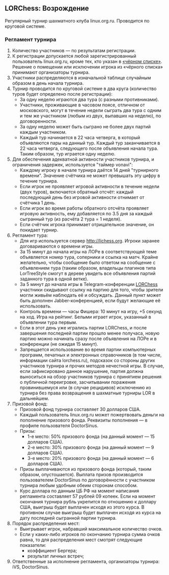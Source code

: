 ## LORChess: Возрождение

Регулярный турнир шахматного клуба linux.org.ru. Проводится по круговой системе.

### Регламент турнира

1. Количество участников — по результатам регистрации.
2. К регистрации допускается любой зарегистрированный пользователь linux.org.ru, кроме тех, кто указан в [«чёрном списке»](https://github.com/fat0troll/lorchess/blob/master/black_list.md). Решение о помещении или исключении игрока из «чёрного списка» принимают организаторы турнира.
3. Участники распределяются в изначальной таблице случайным образом в день начала турнира.
4. Турнир проводится по круговой системе в два круга (количество туров будет определено после регистрации):
    * За одну неделю играются два тура (с разными противниками).
    * Участники, проживающие в часовом поясе, отличном от московского, могут в течение недели сыграть два тура с одним и тем же участником (любым из двух, выпавших на неделю), по договоренности.
    * За одну неделю может быть сыграно не более двух партий каждым участником.
    * Каждый тур начинается в 22 часа четверга, в который объявляются пары на данный тур. Каждый тур заканчивается в 22 часа четверга, следующего после объявления начала тура. Таким образом, тур играется одну неделю.
5. Для обеспечения адекватной активности участников турнира, и ограничения задержек, используется "таймер vonavi":
    * Каждому игроку в начале турнира даётся 14 дней "турнирного времени". Значение счётчика не может превышать эту цифру в течение турнира.
    * Если игрок не проявляет игровой активности в течение недели (двух туров), включается обратный отсчёт: каждый последующий день без игровой активности отнимает от счётчика 1 день.
    * Если игрок во время работы обратного отсчёта проявляет игровую активность, ему добавляется по 3.5 дня за каждый сыгранный тур (из расчёта 2 тура = 1 неделя).
    * Если счётчик игрока принимает отрицательное значение, он покидает турнир.
5. Регламент тура:
	* Для игр используется сервер http://lichess.org. Игроки заранее договариваются о времени игры. 
	* За 15 минут до начала игры на ЛОРе в соответствующей теме объявляется номер тура, соперники и ссылка на матч. Крайне желательно, чтобы сообщение было ответом на сообщение с объявлением тура (таким образом, владельцы плагинов типа LorTreeStyle смогут в дереве увидеть все объявления партий заданного тура в одной ветке).
	* За 5 минут до начала игры в Telegram-конференции [LORChess](https://t.me/joinchat/AAAAAENBRi-dGWnk2C6LRw) участники скидывают ссылку на партию для того, чтобы зрители могли живьём наблюдать её и обсуждать. Данный пункт может быть дополнен Jabber-конференцией, если будут желающие её использовать.
	* Контроль времени — часы Фишера: 10 минут на игру, +5 секунд на ход. Игра на рейтинг. Белыми играет игрок, указанный в объявлении тура первым.
	* Если в этот день уже игрались партии LORChess, и после завершения последней партии прошло менее получаса, новую партию можно начинать сразу после объявления на ЛОРе и в конференции (не ожидая 15 минут).
	* Запрещается использование во время партии компьютерных программ, печатных и электронных справочников (в том числе, информации сайта lorchess.ru), подсказок со стороны других участников турнира и прочих методов нечестной игры. В случае, если зафиксировано данное нарушение, партия должна выноситься на обзор участников турнира с принятием решения о публичной переигровке, засчитывании поражения провинившемуся или (в случае рецидивов) исключению из турнира без права возвращения в шахматные турниры LOR в дальнейшем.
6. Призовой фонд:
    * Призовой фонд турнира составляет 30 долларов США.
    * Каждый пользователь linux.org.ru может пожертвовать деньги на пополнение призового фонда. Реквизиты пополнения — в профиле пользователя DoctorSinus.
    * Призы:
    	* 1-е место: 50% призового фонда (на данный момент — 15 долларов США).
    	* 2-е место: 30% призового фонда (на данный момент — 9 долларов США).
    	* 3-е место: 20% призового фонда (на данный момент — 6 долларов США).
    * Призы выплачиваются из призового фонда (который, таким образом, опустошается). Выплата призов производится пользователем DoctorSinus по договорённости с участником турнира любым удобным обеим сторонам способом.
    * Курс доллара по данным ЦБ РФ на момент написания регламента составляет 57 рублей 09 копеек. Если на момент окончания турнира рубль укрепится по отношению к доллару США, выигрыш будет выплачен исходя из этого курса. В противном случае выигрыш будет выплачен исходя из курса на дату последней сыгранной партии турнира.
7. Порядок распределения мест:
	* Выигрывает игрок, набравший максимальное количество очков.
	* Если у каких-либо игроков по окончанию турнира сумма очков равна, то для распределения мест смотрят следующие показатели:
		* коэффициент Бергера;
		* результат личных встреч;
8. Ответственные за исполнение регламента, организаторы турнира: iVS, DoctorSinus.
